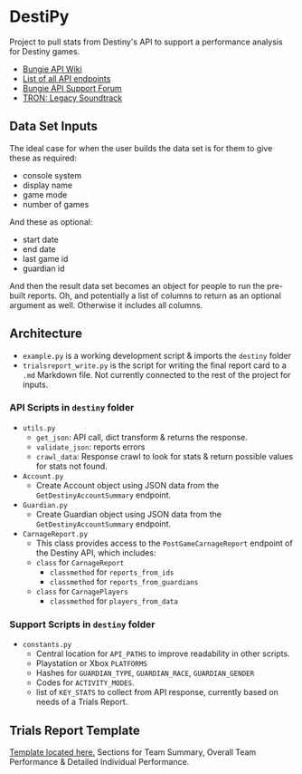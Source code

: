 # DestiPy
Project to pull stats from Destiny's API to support a performance analysis for Destiny games.

- [Bungie API Wiki](http://bungienetplatform.wikia.com/wiki/Bungienetplatform_Wikia)
- [List of all API endpoints](http://bungienetplatform.wikia.com/wiki/Endpoints)
- [Bungie API Support Forum](https://www.bungie.net/en/Clan/Forum/39966)
- [TRON: Legacy Soundtrack](https://www.youtube.com/watch?v=COWrh0eFFWk)

## Data Set Inputs
The ideal case for when the user builds the data set is for them to give these as required:

* console system
* display name
* game mode
* number of games

And these as optional:

* start date
* end date
* last game id 
* guardian id

And then the result data set becomes an object for people to run the pre-built reports. 
Oh, and potentially a list of columns to return as an optional argument as well. Otherwise it includes all columns.

## Architecture

- `example.py` is a working development script & imports the `destiny` folder
- `trialsreport_write.py` is the script for writing the final report card to a `.md` Markdown file. Not currently connected to the rest of the project for inputs.

### API Scripts in `destiny` folder

- `utils.py` 
	- `get_json`: API call, dict transform & returns the response. 
	- `validate_json`: reports errors 
	- `crawl_data`: Response crawl to look for stats & return possible values for stats not found.
- `Account.py`
	- Create Account object using JSON data from the `GetDestinyAccountSummary` endpoint.
- `Guardian.py`
	- Create Guardian object using JSON data from the `GetDestinyAccountSummary` endpoint.
- `CarnageReport.py`
	- This class provides access to the `PostGameCarnageReport` endpoint of the Destiny API, which includes:
	- `class` for `CarnageReport`
		- `classmethod` for `reports_from_ids`
		- `classmethod` for `reports_from_guardians`
	- `class` for `CarnagePlayers`
		- `classmethod` for `players_from_data`

### Support Scripts in `destiny` folder

- `constants.py` 
	- Central location for `API_PATHS` to improve readability in other scripts.
	- Playstation or Xbox `PLATFORMS`
	- Hashes for `GUARDIAN_TYPE`, `GUARDIAN_RACE`, `GUARDIAN_GENDER`
	- Codes for `ACTIVITY_MODES`.
	- list of `KEY_STATS` to collect from API response, currently based on needs of a Trials Report.

## Trials Report Template
[Template located here.](https://github.com/yergi/DestinyAPI/blob/master/report_card.md) Sections for Team Summary, Overall Team Performance & Detailed Individual Performance.